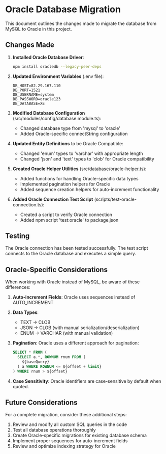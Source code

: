 # Oracle Database Migration

This document outlines the changes made to migrate the database from MySQL to Oracle in this project.

## Changes Made

1. **Installed Oracle Database Driver**:
   ```bash
   npm install oracledb --legacy-peer-deps
   ```

2. **Updated Environment Variables** (.env file):
   ```
   DB_HOST=82.29.167.110
   DB_PORT=1521
   DB_USERNAME=system
   DB_PASSWORD=oracle123
   DB_DATABASE=XE
   ```

3. **Modified Database Configuration** (src/modules/config/database.module.ts):
   - Changed database type from 'mysql' to 'oracle'
   - Added Oracle-specific connectString configuration

4. **Updated Entity Definitions** to be Oracle Compatible:
   - Changed 'enum' types to 'varchar' with appropriate length
   - Changed 'json' and 'text' types to 'clob' for Oracle compatibility

5. **Created Oracle Helper Utilities** (src/database/oracle-helper.ts):
   - Added functions for handling Oracle-specific data types
   - Implemented pagination helpers for Oracle
   - Added sequence creation helpers for auto-increment functionality

6. **Added Oracle Connection Test Script** (scripts/test-oracle-connection.ts):
   - Created a script to verify Oracle connection
   - Added npm script 'test:oracle' to package.json

## Testing

The Oracle connection has been tested successfully. The test script connects to the Oracle database and executes a simple query.

## Oracle-Specific Considerations

When working with Oracle instead of MySQL, be aware of these differences:

1. **Auto-increment Fields**: Oracle uses sequences instead of AUTO_INCREMENT
2. **Data Types**: 
   - TEXT → CLOB
   - JSON → CLOB (with manual serialization/deserialization)
   - ENUM → VARCHAR (with manual validation)

3. **Pagination**: Oracle uses a different approach for pagination:
   ```sql
   SELECT * FROM (
     SELECT a.*, ROWNUM rnum FROM (
       ${baseQuery}
     ) a WHERE ROWNUM <= ${offset + limit}
   ) WHERE rnum > ${offset}
   ```

4. **Case Sensitivity**: Oracle identifiers are case-sensitive by default when quoted.

## Future Considerations

For a complete migration, consider these additional steps:

1. Review and modify all custom SQL queries in the code
2. Test all database operations thoroughly
3. Create Oracle-specific migrations for existing database schema
4. Implement proper sequences for auto-increment fields
5. Review and optimize indexing strategy for Oracle 